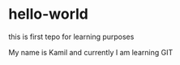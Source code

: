# hello-world
this is first tepo for learning purposes

My name is Kamil and currently I am learning GIT
